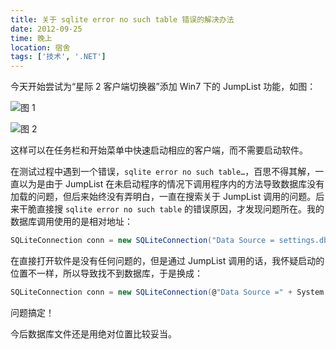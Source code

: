 ```yaml
---
title: 关于 sqlite error no such table 错误的解决办法
date: 2012-09-25
time: 晚上
location: 宿舍
tags: ['技术', '.NET']
---
```


今天开始尝试为“星际 2 客户端切换器”添加 Win7 下的 JumpList 功能，如图：

![图 1](/images/posts/sqlite-error-no-such-table-01.png)

![图 2](/images/posts/sqlite-error-no-such-table-02.png)

这样可以在任务栏和开始菜单中快速启动相应的客户端，而不需要启动软件。

在测试过程中遇到一个错误，`sqlite error no such table…`，百思不得其解，一直以为是由于 JumpList 在未启动程序的情况下调用程序内的方法导致数据库没有加载的问题，但后来始终没有弄明白，一直在搜索关于 JumpList 调用的问题。后来干脆直接搜 `sqlite error no such table` 的错误原因，才发现问题所在。我的数据库调用使用的是相对地址：

```c#
SQLiteConnection conn = new SQLiteConnection("Data Source = settings.db;");
```

在直接打开软件是没有任何问题的，但是通过 JumpList 调用的话，我怀疑启动的位置不一样，所以导致找不到数据库，于是换成：

```c#
SQLiteConnection conn = new SQLiteConnection(@"Data Source =" + System.Windows.Forms.Application.StartupPath + "\\settings.db;");
```

问题搞定！

今后数据库文件还是用绝对位置比较妥当。
